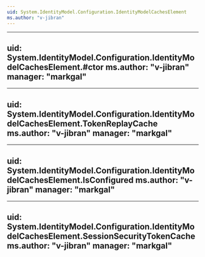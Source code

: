 ```yaml
---
uid: System.IdentityModel.Configuration.IdentityModelCachesElement
ms.author: "v-jibran"
---
```


---
uid: System.IdentityModel.Configuration.IdentityModelCachesElement.#ctor
ms.author: "v-jibran"
manager: "markgal"
---

---
uid: System.IdentityModel.Configuration.IdentityModelCachesElement.TokenReplayCache
ms.author: "v-jibran"
manager: "markgal"
---

---
uid: System.IdentityModel.Configuration.IdentityModelCachesElement.IsConfigured
ms.author: "v-jibran"
manager: "markgal"
---

---
uid: System.IdentityModel.Configuration.IdentityModelCachesElement.SessionSecurityTokenCache
ms.author: "v-jibran"
manager: "markgal"
---
